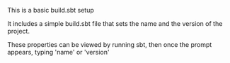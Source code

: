This is a basic build.sbt setup

It includes a simple build.sbt file that sets the name and the version of the project.

These properties can be viewed by running sbt, then once the prompt appears, typing 'name' or 'version'


